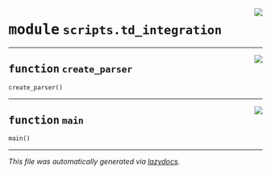 <!-- markdownlint-disable -->

<a href="https://github.com/spqb/adabmDCApy/tree/main/adabmDCA/adabmDCA/scripts/td_integration.py#L0"><img align="right" style="float:right;" src="https://img.shields.io/badge/-source-cccccc?style=flat-square"></a>

# <kbd>module</kbd> `scripts.td_integration`





---

<a href="https://github.com/spqb/adabmDCApy/tree/main/adabmDCA/adabmDCA/scripts/td_integration.py#L20"><img align="right" style="float:right;" src="https://img.shields.io/badge/-source-cccccc?style=flat-square"></a>

## <kbd>function</kbd> `create_parser`

```python
create_parser()
```






---

<a href="https://github.com/spqb/adabmDCApy/tree/main/adabmDCA/adabmDCA/scripts/td_integration.py#L27"><img align="right" style="float:right;" src="https://img.shields.io/badge/-source-cccccc?style=flat-square"></a>

## <kbd>function</kbd> `main`

```python
main()
```








---

_This file was automatically generated via [lazydocs](https://github.com/ml-tooling/lazydocs)._
